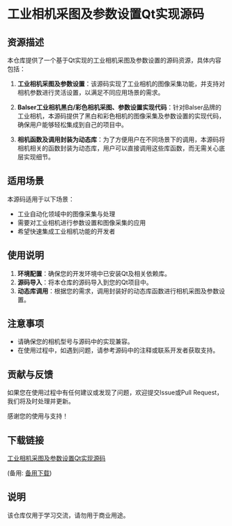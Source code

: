 # 工业相机采图及参数设置Qt实现源码

## 资源描述

本仓库提供了一个基于Qt实现的工业相机采图及参数设置的源码资源，具体内容包括：

1. **工业相机采图及参数设置**：该源码实现了工业相机的图像采集功能，并支持对相机参数进行灵活设置，以满足不同应用场景的需求。

2. **Balser工业相机黑白/彩色相机采图、参数设置实现代码**：针对Balser品牌的工业相机，本源码提供了黑白和彩色相机的图像采集及参数设置的实现代码，确保用户能够轻松集成到自己的项目中。

3. **相机函数及调用封装为动态库**：为了方便用户在不同场景下的调用，本源码将相机相关的函数封装为动态库，用户可以直接调用这些库函数，而无需关心底层实现细节。

## 适用场景

本源码适用于以下场景：

- 工业自动化领域中的图像采集与处理
- 需要对工业相机进行参数设置和图像采集的应用
- 希望快速集成工业相机功能的开发者

## 使用说明

1. **环境配置**：确保您的开发环境中已安装Qt及相关依赖库。
2. **源码导入**：将本仓库的源码导入到您的Qt项目中。
3. **动态库调用**：根据您的需求，调用封装好的动态库函数进行相机采图及参数设置。

## 注意事项

- 请确保您的相机型号与源码中的实现兼容。
- 在使用过程中，如遇到问题，请参考源码中的注释或联系开发者获取支持。

## 贡献与反馈

如果您在使用过程中有任何建议或发现了问题，欢迎提交Issue或Pull Request，我们将及时处理并更新。

感谢您的使用与支持！

## 下载链接
[工业相机采图及参数设置Qt实现源码](https://pan.quark.cn/s/8d8d251b8c1d) 

(备用: [备用下载](https://pan.baidu.com/s/1P-F0HBQfOGSGLb21ifdh8A?pwd=1234))

## 说明

该仓库仅用于学习交流，请勿用于商业用途。
